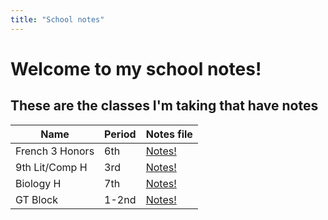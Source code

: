 ```yaml
---
title: "School notes"
---
```

# Welcome to my school notes!

## These are the classes I'm taking that have notes

| Name            | Period | Notes file                                       |
| --------------- | ------ | ------------------------------------------------ |
| French 3 Honors | 6th    | [Notes!](/notes/school/French3H/thoughtsonclass) |
| 9th Lit/Comp H  | 3rd    | [Notes!](/notes/school/9thLit/9thlit)            |
| Biology H       | 7th    | [Notes!](/notes/school/9thBioH/9thBio)           |
| GT Block        | 1-2nd  | [Notes!](/notes/school/GTBlock/GTBlock)          |
